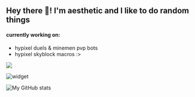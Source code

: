 ## Hey there 👋! I'm aesthetic and I like to do random things  
  
#### currently working on:

- hypixel duels & minemen pvp bots  
- hypixel skyblock macros :>  

![](https://komarev.com/ghpvc/?username=aesthetic0001)

![widget](https://discord.c99.nl/widget/theme-2/575109908169752577.png) 

![My GitHub stats](https://github-readme-stats.vercel.app/api?username=aesthetic0001&count_private=true) 

